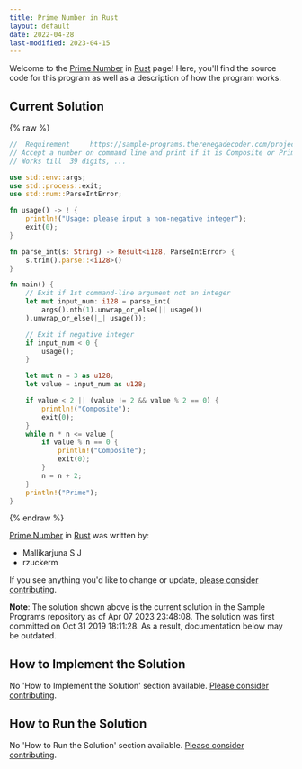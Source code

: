 ```yaml
---
title: Prime Number in Rust
layout: default
date: 2022-04-28
last-modified: 2023-04-15
---
```


Welcome to the [Prime Number](https://sampleprograms.io/projects/prime-number) in [Rust](https://sampleprograms.io/languages/rust) page! Here, you'll find the source code for this program as well as a description of how the program works.

## Current Solution

{% raw %}

```rust
//  Requirement     https://sample-programs.therenegadecoder.com/projects/prime-number/
// Accept a number on command line and print if it is Composite or Prime 
// Works till  39 digits, ...

use std::env::args;
use std::process::exit;
use std::num::ParseIntError;

fn usage() -> ! {
    println!("Usage: please input a non-negative integer");
    exit(0);
}

fn parse_int(s: String) -> Result<i128, ParseIntError> {
    s.trim().parse::<i128>()
}

fn main() {
    // Exit if 1st command-line argument not an integer
    let mut input_num: i128 = parse_int(
        args().nth(1).unwrap_or_else(|| usage())
    ).unwrap_or_else(|_| usage());

    // Exit if negative integer
    if input_num < 0 {
        usage();
    }

    let mut n = 3 as u128;
    let value = input_num as u128;

    if value < 2 || (value != 2 && value % 2 == 0) {
        println!("Composite");
        exit(0);
    }
    while n * n <= value {
        if value % n == 0 {
            println!("Composite");
            exit(0);
        }
        n = n + 2;
    }
    println!("Prime");
}
```

{% endraw %}

[Prime Number](https://sampleprograms.io/projects/prime-number) in [Rust](https://sampleprograms.io/languages/rust) was written by:

- Mallikarjuna S J
- rzuckerm

If you see anything you'd like to change or update, [please consider contributing](https://github.com/TheRenegadeCoder/sample-programs).

**Note**: The solution shown above is the current solution in the Sample Programs repository as of Apr 07 2023 23:48:08. The solution was first committed on Oct 31 2019 18:11:28. As a result, documentation below may be outdated.

## How to Implement the Solution

No 'How to Implement the Solution' section available. [Please consider contributing](https://github.com/TheRenegadeCoder/sample-programs-website).

## How to Run the Solution

No 'How to Run the Solution' section available. [Please consider contributing](https://github.com/TheRenegadeCoder/sample-programs-website).